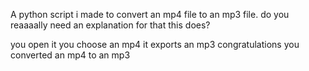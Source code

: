 A python script i made to convert an mp4 file to an mp3 file. do you reaaaally need an explanation for that this does?

 you open it
 you choose an mp4
 it exports an mp3
 congratulations
 you converted an mp4 to an mp3
